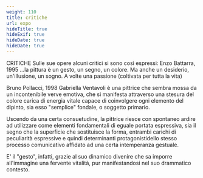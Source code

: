 ```yaml
---
weight: 110
title: critiche
url: expo
hideTitle: true
hideExif: true
hideDate: true
hideDate: true
---
```

CRITICHE
Sulle sue opere alcuni critici si sono così espressi:
Enzo Battarra, 1995
...la pittura è un gesto, un segno, un colore. Ma anche un desiderio, un'illusione, un sogno. A volte una passione (coltivata per tutta la vita)

Bruno Pollacci, 1998
Gabriella Ventavoli è una pittrice che sembra mossa da un incontenibile verve emotiva, che si manifesta attraverso una stesura del colore carica di energia vitale capace di coinvolgere ogni elemento del dipinto, sia esso "semplice" fondale, o soggetto primario.

Uscendo da una certa consuetudine, la pittrice riesce con spontaneo ardire ad utilizzare come elementi fondamentali di eguale portata espressiva, sia il segno che la superficie che sostituisce la forma, entrambi carichi di peculiarità espressive e quindi determinanti protagonistidello stesso processo comunicativo affidato ad una certa intemperanza gestuale.

E' il "gesto", infatti, grazie al suo dinamico divenire che sa imporre all'immagine una fervente vitalità, pur manifestandosi nel suo drammatico contesto.
